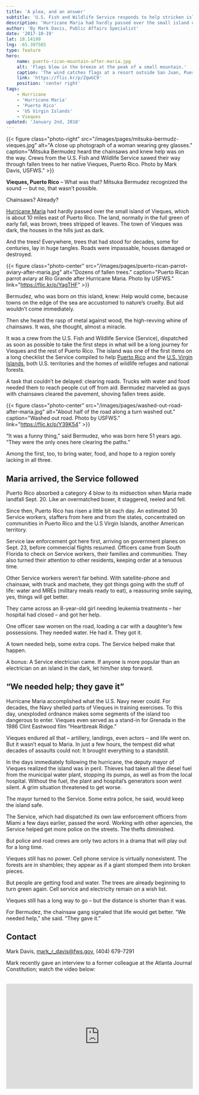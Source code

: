 ```yaml
---
title: 'A plea, and an answer'
subtitle: 'U.S. Fish and Wildlife Service responds to help stricken island'
description: 'Hurricane Maria had hardly passed over the small island of Vieques, which is about 10 miles east of Puerto Rico. The land, normally in the full green of early fall, was brown, trees stripped of leaves. The town of Vieques was dark, the houses in the hills just as dark.'
author: 'By Mark Davis, Public Affairs Specialist'
date: '2017-10-19'
lat: 18.14199
lng: -65.397585
type: feature
hero:
    name: puerto-rican-mountain-after-maria.jpg
    alt: 'Flags blow in the breeze at the peak of a small mountain.'
    caption: 'The wind catches flags at a resort outside San Juan, Puerto Rico. Photo by Mark Davis, USFWS.'
    link: 'https://flic.kr/p/ZqwGC9'
    position: 'center right'
tags:
    - Hurricane
    - 'Hurricane Maria'
    - 'Puerto Rico'
    - 'US Virgin Islands'
    - Vieques
updated: 'January 2nd, 2018'
---
```


{{< figure class="photo-right" src="/images/pages/mitsuka-bermudz-vieques.jpg" alt="A close up photograph of a woman wearing grey glasses." caption="Mitsuka Bermudez heard the chainsaws and knew help was on the way. Crews from the U.S. Fish and Wildlife Service sawed their way through fallen trees to her native Vieques, Puerto Rico. Photo by Mark Davis, USFWS." >}}

**Vieques, Puerto Rico** – What was that? Mitsuka Bermudez recognized the sound -- but no, that wasn’t possible.

Chainsaws? Already?

[Hurricane Maria](https://www.fws.gov/hurricane/maria) had hardly passed over the small island of Vieques, which is about 10 miles east of Puerto Rico. The land, normally in the full green of early fall, was brown, trees stripped of leaves. The town of Vieques was dark, the houses in the hills just as dark.

And the trees! Everywhere, trees that had stood for decades, some for centuries, lay in huge tangles. Roads were impassable, houses damaged or destroyed. 

{{< figure class="photo-center" src="/images/pages/puerto-rican-parrot-aviary-after-maria.jpg" alt="Dozens of fallen trees." caption="Puerto Rican parrot aviary at Rio Grande after Hurricane Maria. Photo by USFWS." link="https://flic.kr/p/YagTHF" >}}

Bermudez, who was born on this island, knew: Help would come, because towns on the edge of the sea are accustomed to nature’s cruelty. But aid wouldn’t come immediately.

Then she heard the rasp of metal against wood, the high-revving whine of chainsaws. It was, she thought, almost a miracle.

It was a crew from the U.S. Fish and Wildlife Service (Service), dispatched as soon as possible to take the first steps in what will be a long journey for Vieques and the rest of Puerto Rico. The island was one of the first items on a long checklist the Service compiled to help [Puerto Rico](/puerto-rico) and the [U.S. Virgin Islands](/us-virgin-islands), both U.S. territories and the homes of wildlife refuges and national forests.

A task that couldn’t be delayed: clearing roads. Trucks with water and food needed them to reach people cut off from aid. Bermudez marveled as guys with chainsaws cleared the pavement, shoving fallen trees aside. 

{{< figure class="photo-center" src="/images/pages/washed-out-road-after-maria.jpg" alt="About half of the road along a turn washed out." caption="Washed out road. Photo by USFWS." link="https://flic.kr/p/Y39K54" >}}

“It was a funny thing,” said Bermudez, who was born here 51 years ago. “They were the only ones here clearing the paths.”

Among the first, too, to bring water, food, and hope to a region sorely lacking in all three.

## Maria arrived, the Service followed

Puerto Rico absorbed a category 4 blow to its midsection when Maria made landfall Sept. 20. Like an overmatched boxer, it staggered, reeled and fell.

Since then, Puerto Rico has risen a little bit each day. An estimated 30 Service workers, staffers from here and from the states, concentrated on communities in Puerto Rico and the U.S Virgin Islands, another American territory.

Service law enforcement got here first, arriving on government planes on Sept. 23, before commercial flights resumed. Officers came from South Florida to check on Service workers, their families and communities. They also turned their attention to other residents, keeping order at a tenuous time.

Other Service workers weren’t far behind. With satellite-phone and chainsaw, with truck and machete, they got things going with the stuff of life: water and MREs (military meals ready to eat), a reassuring smile saying, yes, things will get better.

They came across an 8-year-old girl needing leukemia treatments – her hospital had closed – and got her help. 

One officer saw women on the road, loading a car with a daughter’s few possessions. They needed water. He had it. They got it.

A town needed help, some extra cops. The Service helped make that happen.

A bonus: A Service electrician came. If anyone is more popular than an electrician on an island in the dark, let him/her step forward.

## “We needed help; they gave it”

Hurricane Maria accomplished what the U.S. Navy never could. For decades, the Navy shelled parts of Vieques in training exercises. To this day, unexploded ordnance makes some segments of the island too dangerous to enter. Vieques even served as a stand-in for Grenada in the 1986 Clint Eastwood film “Heartbreak Ridge.”

Vieques endured all that – artillery, landings, even actors – and life went on. But it wasn’t equal to Maria. In just a few hours, the tempest did what decades of assaults could not: It brought everything to a standstill.

In the days immediately following the hurricane, the deputy mayor of Vieques realized the island was in peril. Thieves had taken all the diesel fuel from the municipal water plant, stopping its pumps, as well as from the local hospital. Without the fuel, the plant and hospital’s generators soon went silent. A grim situation threatened to get worse.

The mayor turned to the Service. Some extra police, he said, would keep the island safe.

The Service, which had dispatched its own law enforcement officers from Miami a few days earlier, passed the word. Working with other agencies, the Service helped get more police on the streets. The thefts diminished.

But police and road crews are only two actors in a drama that will play out for a long time. 

Vieques still has no power. Cell phone service is virtually nonexistent. The forests are in shambles; they appear as if a giant stomped them into broken pieces.

But people are getting food and water. The trees are already beginning to turn green again. Cell service and electricity remain on a wish list.

Vieques still has a long way to go – but the distance is shorter than it was.

For Bermudez, the chainsaw gang signaled that life would get better. “We needed help,” she said. “They gave it.”

## Contact

Mark Davis, [mark_r_davis@fws.gov](mailto:mark_r_davis@fws.gov), (404) 679-7291  

Mark recently gave an interview to a former colleague at the Atlanta Journal Constitution; watch the video below:  

<br>
<div style="position: relative; padding-bottom: 56.25%; overflow: hidden;">
  <iframe src="https://www.facebook.com/plugins/video.php?href=https%3A%2F%2Fwww.facebook.com%2Fatlbuzz%2Fvideos%2F10156742108809832%2F&show_text=0" style="position: absolute; width: 100%; height: 100%;" scrolling="no" frameborder="0" allowTransparency="true" allowFullScreen="true" title="Mark Davis was interviewed by a former colleague at the Atlanta Journal Constitution"></iframe>
</div>
